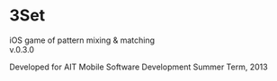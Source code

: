 3Set
====

iOS game of pattern mixing &amp; matching  
v.0.3.0

Developed for AIT Mobile Software Development Summer Term, 2013


